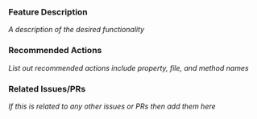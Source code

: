 ### Feature Description
_A description of the desired functionality_

### Recommended Actions
_List out recommended actions include property, file, and method names_

### Related Issues/PRs
_If this is related to any other issues or PRs then add them here_
